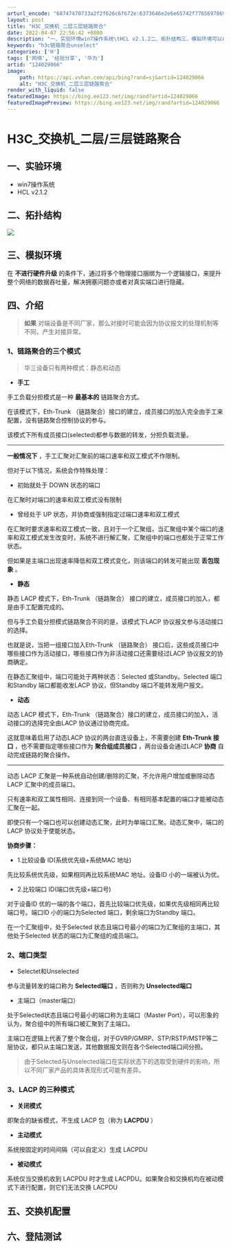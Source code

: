 ```yaml
---
arturl_encode: "68747470733a2f2f626c6f672e:6373646e2e6e65742f77656978696e5f34343636343138392f:61727469636c652f64657461696c732f313234303239303636"
layout: post
title: "H3C_交换机_二层三层链路聚合"
date: 2022-04-07 22:56:42 +0800
description: "一、实验环境win7操作系统\tHCL v2.1.2二、拓扑结构三、模拟环境可以在不进行硬件升级的条件"
keywords: "h3c链路聚合unselect"
categories: ['H']
tags: ['网络', '经验分享', '华为']
artid: "124029066"
image:
    path: https://api.vvhan.com/api/bing?rand=sj&artid=124029066
    alt: "H3C_交换机_二层三层链路聚合"
render_with_liquid: false
featuredImage: https://bing.ee123.net/img/rand?artid=124029066
featuredImagePreview: https://bing.ee123.net/img/rand?artid=124029066
---
```


# H3C\_交换机\_二层/三层链路聚合

## 一、实验环境

* win7操作系统
* HCL v2.1.2

## 二、拓扑结构

![](https://i-blog.csdnimg.cn/blog_migrate/b9b343c5a5fac60ecbb8533bcf336437.png)

## 三、模拟环境

在
**不进行硬件升级**
的条件下，通过将多个物理接口捆绑为一个逻辑接口，来提升整个网络的数据吞吐量，解决拥塞问题亦或者对真实端口进行隐藏。

## 四、介绍

> **如果**
> 对端设备是不同厂家，那么对接时可能会因为协议报文的处理机制等不同，产生对接异常。

### 1、链路聚合的三个模式

> 华三设备只有两种模式：静态和动态

* **手工**

手工负载分担模式是一种
**最基本的**
链路聚合方式。

在该模式下，Eth-Trunk （链路聚合）接口的建立，成员接口的加入完全由手工来配置，没有链路聚合控制协议的参与。

该模式下所有成员接口(selected)都参与数据的转发，分担负载流量。

---

**一般情况下**
，手工汇聚对汇聚前的端口速率和双工模式不作限制。

但对于以下情况，系统会作特殊处理：

* 初始就处于 DOWN 状态的端口

在汇聚时对端口的速率和双工模式没有限制

* 曾经处于 UP 状态，并协商或强制指定过端口速率和双工模式

在汇聚时要求速率和双工模式一致，且对于一个汇聚组，当汇聚组中某个端口的速率和双工模式发生改变时，系统不进行解汇聚，汇聚组中的端口也都处于正常工作状态。

但如果是主端口出现速率降低和双工模式变化，则该端口的转发可能出现
**丢包现象**
。

* **静态**

静态 LACP 模式下，Eth-Trunk （链路聚合） 接口的建立，成员接口的加入，都是由手工配置完成的。

但与手工负载分担模式链路聚合不同的是，该模式下LACP 协议报文参与活动接口的选择。

也就是说，当把一组接口加入Eth-Trunk （链路聚合） 接口后，这些成员接口中哪些接口作为活动接口，哪些接口作为非活动接口还需要经过LACP 协议报文的协商确定。

在静态汇聚组中，端口可能处于两种状态：Selected 或Standby。Selected 端口和Standby 端口都能收发LACP 协议，但Standby 端口不能转发用户报文。

* **动态**

动态 LACP 模式下，Eth-Trunk （链路聚合）接口的建立，成员接口的加入，活动接口的选择完全由LACP 协议通过协商完成。

这就意味着启用了动态LACP 协议的两台直连设备上，不需要创建
**Eth-Trunk 接口**
，也不需要指定哪些接口作为
**聚合组成员接口**
，两台设备会通过LACP
**协商**
自动完成链路的聚合操作。

---

动态 LACP 汇聚是一种系统自动创建/删除的汇聚，不允许用户增加或删除动态LACP 汇聚中的成员端口。

只有速率和双工属性相同、连接到同一个设备、有相同基本配置的端口才能被动态汇聚在一起。

即使只有一个端口也可以创建动态汇聚，此时为单端口汇聚。动态汇聚中，端口的LACP 协议处于使能状态。

**协商步骤：**

* 1.比较设备 ID(系统优先级+系统MAC 地址)

先比较系统优先级，如果相同再比较系统MAC 地址。设备ID 小的一端被认为优。

* 2.比较端口 ID(端口优先级+端口号)

对于设备ID 优的一端的各个端口，首先比较端口优先级，如果优先级相同再比较端口号。端口ID 小的端口为Selected 端口，剩余端口为Standby 端口。

在一个汇聚组中，处于Selected 状态且端口号最小的端口为汇聚组的主端口，其他处于Selected 状态的端口为汇聚组的成员端口。

### 2、端口类型

* Selectet和Unselected

参与流量转发的端口称为
**Selected端口**
，否则称为
**Unselected端口**

* 主端口（master端口）

处于Selected状态且端口号最小的端口称为主端口（Master Port），可以形象的认为，聚合组中的所有端口被汇聚到了主端口。

主端口在逻辑上代表了整个聚合组，对于GVRP/GMRP、STP/RSTP/MSTP等二层协议，都只从主端口发送，其他数据报文则在各个Selected端口间分担。

> 由于Selected与Unselected端口在实际状态下的选取受到硬件的影响，所以不同厂家产品的具体表现形式可能有差异。

### 3、LACP 的三种模式

* **关闭模式**

即聚合的缺省模式，不生成 LACP 包（称为
**LACPDU**
）

* **主动模式**

系统按固定的时间间隔（可以自定义）生成 LACPDU

* **被动模式**

系统仅当交换机收到 LACPDU 时才生成 LACPDU。如果聚合和交换机均在被动模式下进行配置，则它们无法交换 LACPDU

## 五、交换机配置

## 六、登陆测试
